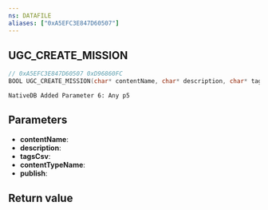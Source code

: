 ```yaml
---
ns: DATAFILE
aliases: ["0xA5EFC3E847D60507"]
---
```

## UGC_CREATE_MISSION

```c
// 0xA5EFC3E847D60507 0xD96860FC
BOOL UGC_CREATE_MISSION(char* contentName, char* description, char* tagsCsv, char* contentTypeName, BOOL publish);
```

```
NativeDB Added Parameter 6: Any p5
```

## Parameters
* **contentName**: 
* **description**: 
* **tagsCsv**: 
* **contentTypeName**: 
* **publish**: 

## Return value
